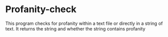 # Profanity-check
This program checks for profanity within a text file or directly in a string of text. 
It returns the string and whether the string contains profanity
